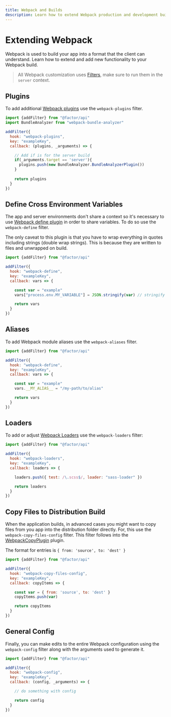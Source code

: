 ```yaml
---
title: Webpack and Builds
description: Learn how to extend Webpack production and development builds
---
```


# Extending Webpack 

Webpack is used to build your app into a format that the client can understand. Learn how to extend and add new functionality to your Webpack build.

> All Webpack customization uses [Filters](./../filters-callbacks-events), make sure to run them in the `server` context.

## Plugins 

To add additional [Webpack plugins](https://webpack.js.org/plugins/) use the `webpack-plugins` filter.

```js
import {addFilter} from "@factor/api" 
import BundleAnalyzer from "webpack-bundle-analyzer"

addFilter({
  hook: "webpack-plugins", 
  key: "exampleKey", 
  callback: (plugins, _arguments) => {

    // Add if is for the server build
    if(_arguments.target == 'server'){
      plugins.push(new BundleAnalyzer.BundleAnalyzerPlugin())
    }
    
    return plugins
  }
})
```

## Define Cross Environment Variables 

The app and server environments don't share a context so it's necessary to use [Webpack define plugin](https://webpack.js.org/plugins/define-plugin/) in order to share variables. To do so use the `webpack-define` filter. 

The only caveat to this plugin is that you have to wrap everything in quotes including strings (double wrap strings). This is because they are written to files and unwrapped on build. 

```js
import {addFilter} from "@factor/api" 

addFilter({
  hook: "webpack-define", 
  key: "exampleKey", 
  callback: vars => {

    const var = "example" 
    vars["process.env.MY_VARIABLE"] = JSON.stringify(var) // stringify to wrap twice

    return vars
  }
})
```

## Aliases

To add Webpack module aliases use the `webpack-aliases` filter. 

```js
import {addFilter} from "@factor/api" 

addFilter({
  hook: "webpack-define", 
  key: "exampleKey", 
  callback: vars => {

    const var = "example" 
    vars.__MY_ALIAS__ = "/my-path/to/alias"

    return vars
  }
})
```

## Loaders 

To add or adjust [Webpack Loaders](https://webpack.js.org/loaders/) use the `webpack-loaders` filter: 

```js
import {addFilter} from "@factor/api" 

addFilter({
  hook: "webpack-loaders", 
  key: "exampleKey", 
  callback: loaders => {

    loaders.push({ test: /\.scss$/, loader: "sass-loader" })

    return loaders
  }
})
```

## Copy Files to Distribution Build 

When the application builds, in advanced cases you might want to copy files from you app into the distribution folder directly. For, this use the `webpack-copy-files-config` filter. This filter follows into the [WebpackCopyPlugin](https://webpack.js.org/plugins/copy-webpack-plugin/) plugin. 

The format for entries is `{ from: 'source', to: 'dest' }`

```js
import {addFilter} from "@factor/api" 

addFilter({
  hook: "webpack-copy-files-config", 
  key: "exampleKey", 
  callback: copyItems => {

    const var = { from: 'source', to: 'dest' }
    copyItems.push(var)

    return copyItems
  }
})
```

## General Config 

Finally, you can make edits to the entire Webpack configuration using the `webpack-config` filter along with the arguments used to generate it. 

```js
import {addFilter} from "@factor/api" 

addFilter({
  hook: "webpack-config", 
  key: "exampleKey", 
  callback: (config, _arguments) => {

    // do something with config 

    return config
  }
})
```
